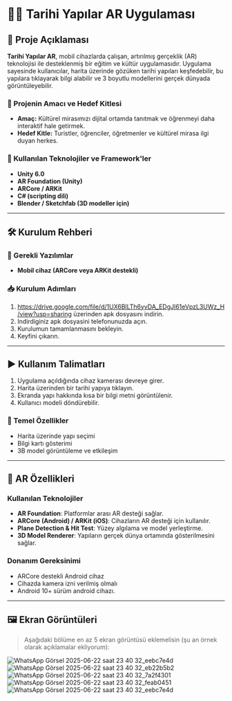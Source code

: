 # 📱📍 Tarihi Yapılar AR Uygulaması

## 📌 Proje Açıklaması

**Tarihi Yapılar AR**, mobil cihazlarda çalışan, artırılmış gerçeklik (AR) teknolojisi ile desteklenmiş bir eğitim ve kültür uygulamasıdır. Uygulama sayesinde kullanıcılar, harita üzerinde gözüken tarihi yapıları keşfedebilir, bu yapılara tıklayarak bilgi alabilir ve 3 boyutlu modellerini gerçek dünyada görüntüleyebilir.

### 🎯 Projenin Amacı ve Hedef Kitlesi

- **Amaç:** Kültürel mirasımızı dijital ortamda tanıtmak ve öğrenmeyi daha interaktif hale getirmek.
- **Hedef Kitle:** Turistler, öğrenciler, öğretmenler ve kültürel mirasa ilgi duyan herkes.

### 🧰 Kullanılan Teknolojiler ve Framework'ler

- **Unity 6.0**
- **AR Foundation (Unity)**
- **ARCore / ARKit**
- **C# (scripting dili)**
- **Blender / Sketchfab (3D modeller için)**

---

## 🛠️ Kurulum Rehberi

### 🔧 Gerekli Yazılımlar

- **Mobil cihaz (ARCore veya ARKit destekli)**

### 📥 Kurulum Adımları

1. https://drive.google.com/file/d/1UX6BlLTh6yvDA_EDgJl61eVpzL3UWz_H/view?usp=sharing üzerinden apk dosyasını indirin.
2. Indirdiginiz apk dosyasini telefonunuzda açın.
3. Kurulumun tamamlanmasını bekleyin.
4. Keyfini çıkarın.

---

## ▶️ Kullanım Talimatları

1. Uygulama açıldığında cihaz kamerası devreye girer.
2. Harita üzerinden bir tarihi yapıya tıklayın.
3. Ekranda yapı hakkında kısa bir bilgi metni görüntülenir.
4. Kullanıcı modeli döndürebilir.

### 🧩 Temel Özellikler

- Harita üzerinde yapı seçimi
- Bilgi kartı gösterimi
- 3B model görüntüleme ve etkileşim

---

## 🧠 AR Özellikleri

### Kullanılan Teknolojiler

- **AR Foundation**: Platformlar arası AR desteği sağlar.
- **ARCore (Android) / ARKit (iOS)**: Cihazların AR desteği için kullanılır.
- **Plane Detection & Hit Test**: Yüzey algılama ve model yerleştirme.
- **3D Model Renderer**: Yapıların gerçek dünya ortamında gösterilmesini sağlar.

### Donanım Gereksinimi

- ARCore destekli Android cihaz
- Cihazda kamera izni verilmiş olmalı
- Android 10+ sürüm android cihazı.

---

## 🖼️ Ekran Görüntüleri

> Aşağıdaki bölüme en az 5 ekran görüntüsü eklemelisin (şu an örnek olarak açıklamalar ekliyorum):

![WhatsApp Görsel 2025-06-22 saat 23 40 32_eebc7e4d](https://github.com/user-attachments/assets/6ad18516-1162-4c8d-afd5-ed8ffd58fb35)
![WhatsApp Görsel 2025-06-22 saat 23 40 32_eb22b5b2](https://github.com/user-attachments/assets/3de71e36-d015-4937-8e5a-803bc5ada8d5)
![WhatsApp Görsel 2025-06-22 saat 23 40 32_7a2f4301](https://github.com/user-attachments/assets/c5ffc05b-7751-4b8f-8e98-67cd4e78faae)
![WhatsApp Görsel 2025-06-22 saat 23 40 32_feab0451](https://github.com/user-attachments/assets/f05e3987-6940-41aa-b9d2-9632e94e5d00)
![WhatsApp Görsel 2025-06-22 saat 23 40 32_eebc7e4d](https://github.com/user-attachments/assets/6ad18516-1162-4c8d-afd5-ed8ffd58fb35)
